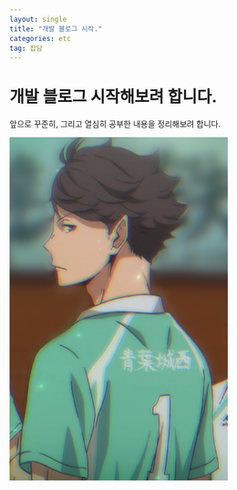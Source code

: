 ```yaml
---
layout: single
title: "개발 블로그 시작."
categories: etc
tag: 잡담
---
```


# 개발 블로그 시작해보려 합니다.

앞으로 꾸준히, 그리고 열심히 공부한 내용을 정리해보려 합니다.

<img src="../images/2023-03-18-first/오이카와.png" alt="오이카와" style="zoom:67%;" />
